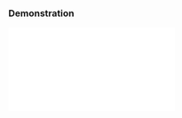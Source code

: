 ### Demonstration

<div class="video-wrapper">
<iframe src="//player.vimeo.com/video/115619698" frameborder="0" webkitallowfullscreen mozallowfullscreen allowfullscreen></iframe>
</div>
